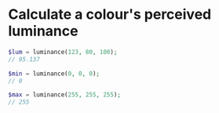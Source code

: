 # Calculate a colour's perceived luminance

```php
$lum = luminance(123, 80, 100);
// 95.137

$min = luminance(0, 0, 0);
// 0

$max = luminance(255, 255, 255);
// 255
```
